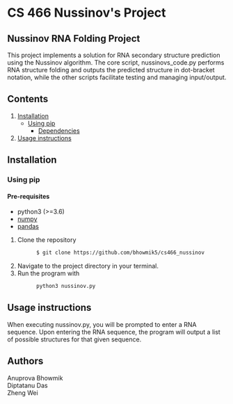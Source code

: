 # CS 466 Nussinov's Project

## Nussinov RNA Folding Project
This project implements a solution for RNA secondary structure prediction using the Nussinov algorithm. The core script, nussinovs_code.py performs RNA structure folding and outputs the predicted structure in dot-bracket notation, while the other scripts facilitate testing and managing input/output.

## Contents

  1. [Installation](#install)
     * [Using pip](#compilation)
          * [Dependencies](#pre-requisites)
  2. [Usage instructions](#usage)

<a name="install"></a>

## Installation

### Using pip

<a name="pre-requisites"></a>
#### Pre-requisites
+ python3 (>=3.6)
+ [numpy](https://numpy.org/doc/)
+ [pandas](https://pandas.pydata.org/pandas-docs/stable/index.html)

<a name="install"></a>
  1. Clone the repository
      ```bash
            $ git clone https://github.com/bhowmik5/cs466_nussinov
        ```
  2. Navigate to the project directory in your terminal.
  3. Run the program with
      ```bash
            python3 nussinov.py
        ```
## Usage instructions
When executing nussinov.py, you will be prompted to enter a RNA sequence. Upon entering the RNA sequence, the program will output a list of possible structures for that given sequence.

## Authors
Anuprova Bhowmik <br />
Diptatanu Das <br />
Zheng Wei <br />
